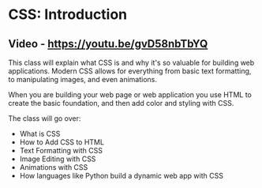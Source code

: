# CSS: Introduction

## Video - https://youtu.be/gvD58nbTbYQ

This class will explain what CSS is and why it's so valuable for building web applications. Modern CSS allows for everything from basic text formatting, to manipulating images, and even animations.

When you are building your web page or web application you use HTML to create the basic foundation, and then add color and styling with CSS.

The class will go over:
- What is CSS
- How to Add CSS to HTML
- Text Formatting with CSS
- Image Editing with CSS
- Animations with CSS
- How languages like Python build a dynamic web app with CSS
